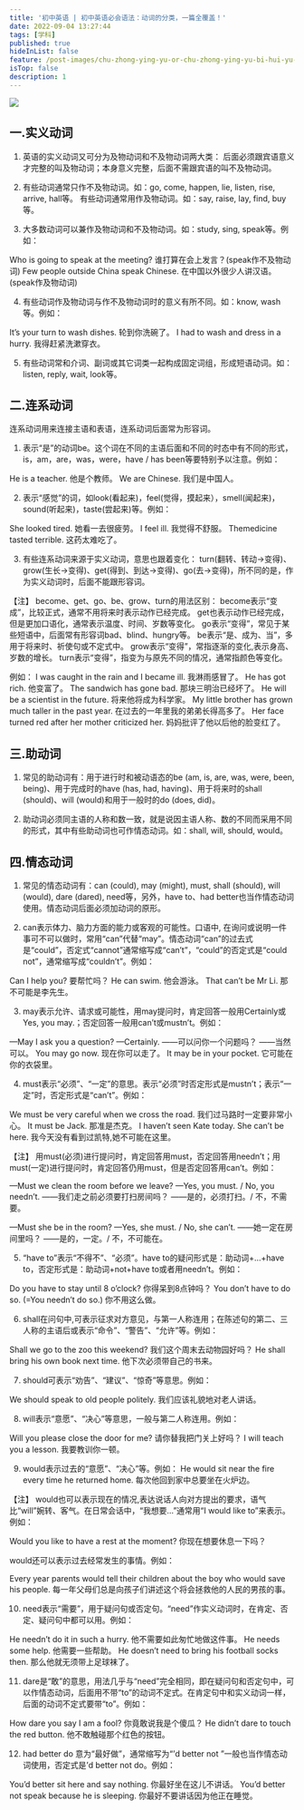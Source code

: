 ```yaml
---
title: '初中英语 | 初中英语必会语法：动词的分类，一篇全覆盖！'
date: 2022-09-04 13:27:44
tags: [学科]
published: true
hideInList: false
feature: /post-images/chu-zhong-ying-yu-or-chu-zhong-ying-yu-bi-hui-yu-fa-dong-ci-de-fen-lei-yi-pian-quan-fu-gai.jpg
isTop: false
description: 1
---
```

<img src = 'https://612901.github.io/-/%E5%BE%AE%E4%BF%A1%E5%9B%BE%E7%89%87_20220904133050.png' />

## **一.实义动词**

1. 英语的实义动词又可分为及物动词和不及物动词两大类：
后面必须跟宾语意义才完整的叫及物动词；本身意义完整，后面不需跟宾语的叫不及物动词。

2. 有些动词通常只作不及物动词。如：go, come, happen, lie, listen, rise, arrive, hall等。
有些动词通常用作及物动词。如：say, raise, lay, find, buy等。

3. 大多数动词可以兼作及物动词和不及物动词。如：study, sing, speak等。例如：

Who is going to speak at the meeting?
谁打算在会上发言？(speak作不及物动词)
Few people outside China speak Chinese.
在中国以外很少人讲汉语。(speak作及物动词)

4. 有些动词作及物动词与作不及物动词时的意义有所不同。如：know, wash等。例如：

It’s your turn to wash dishes.
轮到你洗碗了。
I had to wash and dress in a hurry. 
我得赶紧洗漱穿衣。

5. 有些动词常和介词、副词或其它词类一起构成固定词组，形成短语动词。如：listen, reply, wait, look等。


## **二.连系动词**

连系动词用来连接主语和表语，连系动词后面常为形容词。

1. 表示“是”的动词be。这个词在不同的主语后面和不同的时态中有不同的形式，is，am，are，was，were，have / has been等要特别予以注意。例如：

He is a teacher. 
他是个教师。
We are Chinese. 
我们是中国人。

2. 表示“感觉”的词，如look(看起来)，feel(觉得，摸起来），smell(闻起来)，sound(听起来)，taste(尝起来)等。例如：

She looked tired. 
她看一去很疲劳。
I feel ill. 
我觉得不舒服。
Themedicine tasted terrible. 
这药太难吃了。

3. 有些连系动词来源于实义动词，意思也跟着变化：
turn(翻转、转动→变得)、grow(生长→变得)、get(得到、到达→变得)、go(去→变得)，所不同的是，作为实义动词时，后面不能跟形容词。

【注】
become、get、go、be、grow、turn的用法区别：
become表示“变成”，比较正式，通常不用将来时表示动作已经完成。
get也表示动作已经完成，但是更加口语化，通常表示温度、时间、岁数等变化。
go表示“变得”，常见于某些短语中，后面常有形容词bad、blind、hungry等。
be表示“是、成为、当”，多用于将来时、祈使句或不定式中。
grow表示“变得”，常指逐渐的变化,表示身高、岁数的增长。
turn表示“变得”，指变为与原先不同的情况，通常指颜色等变化。

例如：
I was caught in the rain and I became ill.
我淋雨感冒了。
He has got rich.
他变富了。
The sandwich has gone bad.
那块三明治已经坏了。
He will be a scientist in the future.
将来他将成为科学家。
My little brother has grown much taller in the past year.
在过去的一年里我的弟弟长得高多了。
Her face turned red after her mother criticized her.
妈妈批评了他以后他的脸变红了。


## **三.助动词**

1. 常见的助动词有：用于进行时和被动语态的be (am, is, are, was, were, been, being)、用于完成时的have (has, had, having)、用于将来时的shall (should)、will (would)和用于一般时的do (does, did)。

2. 助动词必须同主语的人称和数一致，就是说因主语人称、数的不同而采用不同的形式，其中有些助动词也可作情态动词。如：shall, will, should, would。


## **四.情态动词**

1. 常见的情态动词有：can (could), may (might), must, shall (should), will (would), dare (dared), need等，另外，have to、had better也当作情态动词使用。情态动词后面必须加动词的原形。

2. can表示体力、脑力方面的能力或客观的可能性。口语中, 在询问或说明一件事可不可以做时，常用“can”代替“may”。情态动词“can”的过去式是“could”，否定式“cannot”通常缩写成“can’t”，“could”的否定式是“could not”，通常缩写成“couldn’t”。例如：

Can I help you?
要帮忙吗？
He can swim.
他会游泳。
That can’t be Mr Li.
那不可能是李先生。

3. may表示允许、请求或可能性，用may提问时，肯定回答一般用Certainly或Yes, you may.；否定回答一般用can’t或mustn’t。例如：

—May I ask you a question?
—Certainly.
——可以问你一个问题吗？
——当然可以。
You may go now.
现在你可以走了。
It may be in your pocket.
它可能在你的衣袋里。

4. must表示“必须”、“一定”的意思。表示“必须”时否定形式是mustn’t；表示“一定”时，否定形式是“can’t”。例如：

We must be very careful when we cross the road.
我们过马路时一定要非常小心。
It must be Jack.
那准是杰克。
I haven’t seen Kate today. She can’t be here.
我今天没有看到过凯特,她不可能在这里。

【注】
用must(必须)进行提问时，肯定回答用must，否定回答用needn’t；用must(一定)进行提问时，肯定回答仍用must，但是否定回答用can’t。例如：

—Must we clean the room before we leave? 
—Yes, you must. / No, you needn’t.
——我们走之前必须要打扫房间吗？
——是的，必须打扫。/ 不，不需要。

—Must she be in the room? 
—Yes, she must. / No, she can’t.
——她一定在房间里吗？
——是的，一定。/ 不，不可能在。

5. “have to”表示“不得不”、“必须”。have to的疑问形式是：助动词+…+have to，否定形式是：助动词+not+have to或者用needn’t。例如：

Do you have to stay until 8 o’clock?
你得呆到8点钟吗？
You don’t have to do so. (=You needn’t do so.)
你不用这么做。

6. shall在问句中,可表示征求对方意见，与第一人称连用；在陈述句的第二、三人称的主语后或表示“命令”、“警告”、“允许”等。例如：

Shall we go to the zoo this weekend?
我们这个周末去动物园好吗？
He shall bring his own book next time.
他下次必须带自己的书来。

7. should可表示“劝告”、“建议”、“惊奇”等意思。例如：

We should speak to old people politely.
我们应该礼貌地对老人讲话。

8. will表示“意愿”、“决心”等意思，一般与第二人称连用。例如：

Will you please close the door for me?
请你替我把门关上好吗？
I will teach you a lesson.
我要教训你一顿。

9. would表示过去的“意愿”、“决心”等。例如：
He would sit near the fire every time he returned home.
每次他回到家中总要坐在火炉边。

【注】
would也可以表示现在的情况,表达说话人向对方提出的要求，语气比“will”婉转、客气。在日常会话中，“我想要…”通常用“I would like to”来表示。例如：

Would you like to have a rest at the moment?
你现在想要休息一下吗？

would还可以表示过去经常发生的事情。例如：

Every year parents would tell their children about the boy who would save his people.
每一年父母们总是向孩子们讲述这个将会拯救他的人民的男孩的事。

10. need表示“需要”，用于疑问句或否定句。“need”作实义动词时，在肯定、否定、疑问句中都可以用。例如：

He needn’t do it in such a hurry.
他不需要如此匆忙地做这件事。
He needs some help.
他需要一些帮助。
He doesn’t need to bring his football socks then.
那么他就无须带上足球袜了。

11. dare是“敢”的意思，用法几乎与“need”完全相同，即在疑问句和否定句中，可以作情态动词，后面用不带“to”的动词不定式。在肯定句中和实义动词一样，后面的动词不定式要带“to”。例如：

How dare you say I am a fool?
你竟敢说我是个傻瓜？
He didn’t dare to touch the red button.
他不敢触碰那个红色的按钮。

12. had better do 意为“最好做”，通常缩写为“’d better not ”一般也当作情态动词使用，否定式是’d better not do。例如：

You’d better sit here and say nothing.
你最好坐在这儿不讲话。
You’d better not speak because he is sleeping.
你最好不要讲话因为他正在睡觉。
